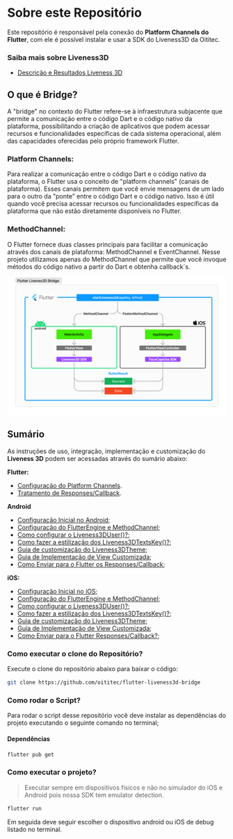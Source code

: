 # Sobre este Repositório

Este repositório é responsável pela conexão do **Platform Channels do Flutter**, com ele é possível instalar e usar a SDK do Liveness3D da Oititec.

### Saiba mais sobre Liveness3D

- [Descrição e Resultados Liveness 3D](Documentation/Liveness3D.md)

## O que é Bridge?

A "bridge" no contexto do Flutter refere-se à infraestrutura subjacente que permite a comunicação entre o código Dart e o código nativo da plataforma, possibilitando a criação de aplicativos que podem acessar recursos e funcionalidades específicas de cada sistema operacional, além das capacidades oferecidas pelo próprio framework Flutter.

### Platform Channels:

Para realizar a comunicação entre o código Dart e o código nativo da plataforma, o Flutter usa o conceito de "platform channels" (canais de plataforma). Esses canais permitem que você envie mensagens de um lado para o outro da "ponte" entre o código Dart e o código nativo. Isso é útil quando você precisa acessar recursos ou funcionalidades específicas da plataforma que não estão diretamente disponíveis no Flutter.

### MethodChannel:

O Flutter fornece duas classes principais para facilitar a comunicação através dos canais de plataforma: MethodChannel e EventChannel. Nesse projeto utilizamos apenas do MethodChannel que permite que você invoque métodos do código nativo a partir do Dart e obtenha callback`s.

<p align="center">
 <img src="Documentation/imgs/Liveness3dBridge.png"/>
</p>

## Sumário

As instruções de uso, integração, implementação e customização do **Liveness 3D** podem ser acessadas através do sumário abaixo:

**Flutter:**

- [Configuração do Platform Channels](Documentation/flutter/PlatformChannelConfig.md).
- [Tratamento de Responses/Callback](Documentation/flutter/Liveness3dResponses.md).

**Android**

- [Configuração Inicial no Android](Documentation/android/InitConfig.md);
- [Configuração do FlutterEngine e MethodChannel](Documentation/android/FlutterEngine.md);
- [Como configurar o Liveness3DUser()?](https://devcenter.certiface.io/docs/guia-de-uso-e-integracao-android);
- [Como fazer a estilização dos Liveness3DTextsKey()?](https://devcenter.certiface.io/docs/customizacao-telas-de-inicializacao-liveness3d-android);
- [Guia de customização do Liveness3DTheme](https://github.com/oititec/liveness-android-sdk/blob/main/Documentation/Liveness3D-Liveness3DTheme.md);
- [Guia de Implementação de View Customizada](https://devcenter.certiface.io/docs/customizacao-telas-de-inicializacao-liveness3d-android);
- [Como Enviar para o Flutter os Responses/Callback](Documentation/android/Callback.md);

**iOS:**

- [Configuração Inicial no iOS](Documentation/ios/InitConfig.md);
- [Configuração do FlutterEngine e MethodChannel](Documentation/ios/FlutterEngine.md);
- [Como configurar o Liveness3DUser()?](https://github.com/oititec/liveness-ios-sdk/blob/main/Documentation/Liveness3D/Liveness3D-Usage.md);
- [Como fazer a estilização dos Liveness3DTextsKey()?](https://github.com/oititec/liveness-ios-sdk/blob/main/Documentation/Liveness3D/Liveness3D-CustomTexts.md);
- [Guia de customização do Liveness3DTheme](https://github.com/oititec/liveness-ios-sdk/blob/main/Documentation/Liveness3D/Liveness3D-Liveness3DTheme.md);
- [Guia de Implementação de View Customizada](https://github.com/oititec/liveness-ios-sdk/blob/main/Documentation/Liveness3D/Liveness3D-CustomView.md);
- [Como Enviar para o Flutter Responses/Callback?](Documentation/ios/Callback.md);

### Como executar o clone do Repositório?

Execute o clone do repositório abaixo para baixar o código:

```sh
git clone https://github.com/oititec/flutter-liveness3d-bridge
```

### Como rodar o Script?

Para rodar o script desse repositório você deve instalar as dependências do projeto executando o seguinte comando no terminal;

#### Dependências

```sh
flutter pub get
```

### Como executar o projeto?

> Executar sempre em dispositivos físicos e não no simulador do iOS e Android pois nossa SDK tem emulator detection.

```sh
flutter run
```

Em seguida deve seguir escolher o dispositivo android ou iOS de debug listado no terminal.
